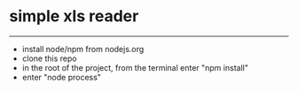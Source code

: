 # simple xls reader
-----------

* install node/npm from nodejs.org 
* clone this repo
* in the root of the project, from the terminal enter "npm install"
* enter "node process"